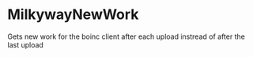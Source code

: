 # MilkywayNewWork
Gets new work for the boinc client after each upload instread of after the last upload
